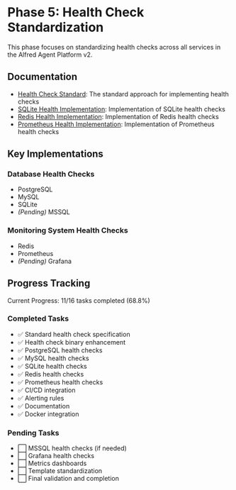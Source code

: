 # Phase 5: Health Check Standardization

This phase focuses on standardizing health checks across all services in the Alfred Agent Platform v2.

## Documentation

- [Health Check Standard](../HEALTH_CHECK_STANDARD.md): The standard approach for implementing health checks
- [SQLite Health Implementation](SQLITE_HEALTH_IMPLEMENTATION.md): Implementation of SQLite health checks
- [Redis Health Implementation](REDIS_HEALTH_IMPLEMENTATION.md): Implementation of Redis health checks
- [Prometheus Health Implementation](PROMETHEUS_HEALTH_IMPLEMENTATION.md): Implementation of Prometheus health checks

## Key Implementations

### Database Health Checks
- PostgreSQL
- MySQL
- SQLite
- *(Pending)* MSSQL

### Monitoring System Health Checks
- Redis
- Prometheus
- *(Pending)* Grafana

## Progress Tracking

Current Progress: 11/16 tasks completed (68.8%)

### Completed Tasks
- ✅ Standard health check specification
- ✅ Health check binary enhancement
- ✅ PostgreSQL health checks
- ✅ MySQL health checks 
- ✅ SQLite health checks
- ✅ Redis health checks
- ✅ Prometheus health checks
- ✅ CI/CD integration
- ✅ Alerting rules
- ✅ Documentation
- ✅ Docker integration

### Pending Tasks
- ⬜ MSSQL health checks (if needed)
- ⬜ Grafana health checks
- ⬜ Metrics dashboards
- ⬜ Template standardization
- ⬜ Final validation and completion